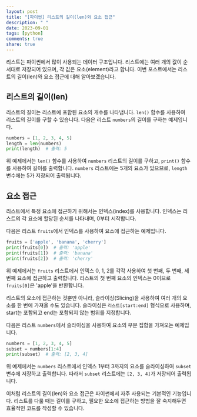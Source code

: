```yaml
---
layout: post
title: "[파이썬] 리스트의 길이(len)와 요소 접근"
description: " "
date: 2023-09-01
tags: [python]
comments: true
share: true
---
```


리스트는 파이썬에서 많이 사용되는 데이터 구조입니다. 리스트에는 여러 개의 값이 순서대로 저장되어 있으며, 각 값은 요소(element)라고 합니다. 이번 포스트에서는 리스트의 길이(len)와 요소 접근에 대해 알아보겠습니다.

## 리스트의 길이(len)

리스트의 길이는 리스트에 포함된 요소의 개수를 나타냅니다. `len()` 함수를 사용하여 리스트의 길이를 구할 수 있습니다. 다음은 리스트 `numbers`의 길이를 구하는 예제입니다.

```python
numbers = [1, 2, 3, 4, 5]
length = len(numbers)
print(length)  # 출력: 5
```

위 예제에서는 `len()` 함수를 사용하여 `numbers` 리스트의 길이를 구하고, `print()` 함수를 사용하여 길이를 출력합니다. `numbers` 리스트에는 5개의 요소가 있으므로, `length` 변수에는 5가 저장되어 출력됩니다.

## 요소 접근

리스트에서 특정 요소에 접근하기 위해서는 인덱스(index)를 사용합니다. 인덱스는 리스트의 각 요소에 할당된 순서를 나타내며, 0부터 시작합니다.

다음은 리스트 `fruits`에서 인덱스를 사용하여 요소에 접근하는 예제입니다.

```python
fruits = ['apple', 'banana', 'cherry']
print(fruits[0])  # 출력: 'apple'
print(fruits[1])  # 출력: 'banana'
print(fruits[2])  # 출력: 'cherry'
```

위 예제에서는 `fruits` 리스트에서 인덱스 0, 1, 2를 각각 사용하여 첫 번째, 두 번째, 세 번째 요소에 접근하고 출력합니다. 리스트의 첫 번째 요소의 인덱스는 0이므로 `fruits[0]`은 'apple'을 반환합니다.

리스트의 요소에 접근하는 것뿐만 아니라, 슬라이싱(Slicing)을 사용하여 여러 개의 요소를 한 번에 가져올 수도 있습니다. 슬라이싱은 `리스트[start:end]` 형식으로 사용하며, start는 포함되고 end는 포함되지 않는 범위를 지정합니다.

다음은 리스트 `numbers`에서 슬라이싱을 사용하여 요소의 부분 집합을 가져오는 예제입니다.

```python
numbers = [1, 2, 3, 4, 5]
subset = numbers[1:4]
print(subset)  # 출력: [2, 3, 4]
```

위 예제에서는 `numbers` 리스트에서 인덱스 1부터 3까지의 요소를 슬라이싱하여 `subset` 변수에 저장하고 출력합니다. 따라서 `subset` 리스트에는 `[2, 3, 4]`가 저장되어 출력됩니다.

이처럼 리스트의 길이(len)와 요소 접근은 파이썬에서 자주 사용되는 기본적인 기능입니다. 리스트를 다룰 때는 길이를 구하고, 필요한 요소에 접근하는 방법을 잘 숙지해두면 효율적인 코드를 작성할 수 있습니다.